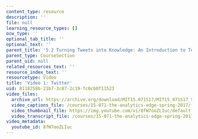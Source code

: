 ```yaml
---
content_type: resource
description: ''
file: null
learning_resource_types: []
ocw_type: ''
optional_tab_title: ''
optional_text: ''
parent_title: '5.2 Turning Tweets into Knowledge: An Introduction to Text Analytics'
parent_type: CourseSection
parent_uid: null
related_resources_text: ''
resource_index_text: ''
resourcetype: Video
title: 'Video 1: Twitter'
uid: 8118258b-21b7-3c87-2c19-fc0cb0f11523
video_files:
  archive_url: https://archive.org/download/MIT15.071S17/MIT15_071S17_Session_5.2.01_300k.mp4
  video_captions_file: /courses/15-071-the-analytics-edge-spring-2017/f51dfcb1152251f8b6f498afadc9994c_8fW7ooZLIuc.vtt
  video_thumbnail_file: https://img.youtube.com/vi/8fW7ooZLIuc/default.jpg
  video_transcript_file: /courses/15-071-the-analytics-edge-spring-2017/f0ea7e04b9dacfb530c244c59a2be514_8fW7ooZLIuc.pdf
video_metadata:
  youtube_id: 8fW7ooZLIuc
---
```

